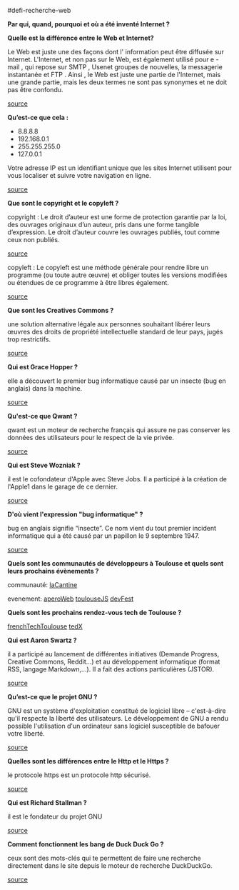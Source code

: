 #defi-recherche-web


**Par qui, quand, pourquoi et où a été inventé Internet ?**


**Quelle est la différence entre le Web et Internet?**

Le Web est juste une des façons dont l' information peut être diffusée sur Internet. L'Internet, et non pas sur le Web, est également utilisé pour e - mail , qui repose sur SMTP , Usenet groupes de nouvelles, la messagerie instantanée et FTP . Ainsi , le Web est juste une partie de l'Internet, mais une grande partie, mais les deux termes ne sont pas synonymes et ne doit pas être confondu.

[source](https://fzhesith.blogspot.fr/2016/10/webinternet-quelle-est-la-difference.html)


**Qu’est-ce que cela :**
* 8.8.8.8
* 192.168.0.1
* 255.255.255.0
* 127.0.0.1

Votre adresse IP est un identifiant unique que les sites Internet utilisent pour vous localiser et suivre votre navigation en ligne.

[source](https://www.avira.com/fr/support-for-home-knowledgebase-detail/kbid/1822)


**Que sont le copyright et le copyleft ?**

copyright : Le droit d’auteur est une forme de protection garantie par la loi, des ouvrages originaux d’un auteur, pris dans une forme tangible d’expression.
Le droit d’auteur couvre les ouvrages publiés, tout comme ceux non publiés.

[source](https://www.eucopyright.com/fr/qu-est-ce-que-c-est-le-droit-d-auteur)

copyleft : Le copyleft est une méthode générale pour rendre libre un programme (ou toute autre œuvre) et obliger toutes les versions modifiées ou étendues de ce programme à être libres également.

[source](https://www.gnu.org/licenses/copyleft.fr.html)


**Que sont les Creatives Commons ?**

une solution alternative légale aux personnes souhaitant libérer leurs œuvres des droits de propriété intellectuelle standard de leur pays, jugés trop restrictifs.

[source](https://fr.wikipedia.org/wiki/Creative_Commons)


**Qui est Grace Hopper ?**

elle a découvert le premier bug informatique causé par un insecte (bug en anglais) dans la machine.

[source](https://www.sciencesetavenir.fr/high-tech/google-celebre-grace-hopper-decouvreuse-du-premier-vrai-bug-informatique_35478)


**Qu'est-ce que Qwant ?**

qwant est un moteur de recherche français qui assure ne pas conserver les données des utilisateurs pour le respect de la vie privée.

[source](http://www.latribune.fr/opinions/blogs/homo-numericus/qwant-petit-moteur-deviendra-grand-644485.html)


**Qui est Steve Wozniak ?**

il est le cofondateur d'Apple avec Steve Jobs. Il a participé à la création de l'Apple1 dans le garage de ce dernier.

[source](http://www.francetvinfo.fr/replay-radio/ils-ont-fait-le-web/steve-wozniak_1787897.html)


**D'où vient l'expression "bug informatique" ?**

bug en anglais signifie “insecte”.  Ce nom vient du tout premier incident informatique qui a été causé par un papillon le 9 septembre 1947.

[source](http://www.chosesasavoir.com/pourquoi-dit-on-un-bug/) 


**Quels sont les communautés de développeurs à Toulouse et quels sont leurs prochains évènements ?**

communauté:
[laCantine](http://lacantine-toulouse.org/) 

evenement:
[aperoWeb](http://toulouse.aperoweb.fr/)
[toulouseJS](https://makina-corpus.com/blog/societe/2016/les-evenements-de-lannee-2015)
[devFest](https://devfesttoulouse.fr/)


**Quels sont les prochains rendez-vous tech de Toulouse ?**

[frenchTechToulouse](http://www.frenchtechtoulouse.com/)
[tedX](http://www.tedxtoulouse.com/)


**Qui est Aaron Swartz ?**

il a participé au lancement de différentes initiatives (Demande Progress, Creative Commons, Reddit...) et au développement informatique (format RSS, langage Markdown,...). Il a fait des actions particulières (JSTOR).

[source](https://www.system-linux.eu/index.php?post/2013/01/14/Suicide-d%E2%80%99Aaron-Swartz-!2)


**Qu’est-ce que le projet GNU ?**

GNU est un système d'exploitation constitué de logiciel libre – c'est-à-dire qu'il respecte la liberté des utilisateurs. Le développement de GNU a rendu possible l'utilisation d'un ordinateur sans logiciel susceptible de bafouer votre liberté.

[source](https://www.gnu.org/home.fr.html)


**Quelles sont les différences entre le Http et le Https ?**

le protocole https est un protocole http sécurisé.

[source](http://www.culture-informatique.net/cest-quoi-difference-http-https/)


**Qui est Richard Stallman ?**

il est le fondateur du projet GNU

[source]([https://fr.wikipedia.org/wiki/Richard_Stallman)


**Comment fonctionnent les bang de Duck Duck Go ?**

ceux sont des mots-clés qui te permettent de faire une recherche directement dans le site depuis le moteur de recherche DuckDuckGo.

[source](http://dcorbille.free.fr/?p=2873)
